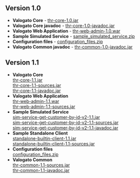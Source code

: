 ## Version 1.0 ##

  * **Valogato Core** - [thr-core-1.0.jar](http://bit.ly/16Zk4X7)
  * **Valogato Core javadoc** - [thr-core-1.0-javadoc.jar](http://bit.ly/12hYtaH)
  * **Valogato Web Application** - [thr-web-admin-1.0.war](http://bit.ly/17XsoDO)
  * **Sample Simulated Service** - [sample\_simulated\_service.zip](http://bit.ly/13LrLfo)
  * **Configuration files** - [configuration\_files.zip](http://bit.ly/12hXHKD)
  * **Valogato Common javadoc** - [thr-common-1.0-javadoc.jar](http://bit.ly/16opeuW)

## Version 1.1 ##

  * **Valogato Core**  
   [thr-core-1.1.jar](http://bit.ly/19Tf2xE)  
   [thr-core-1.1-sources.jar](http://bit.ly/1kR5gAz)  
   [thr-core-1.1-javadoc.jar](http://bit.ly/19uCRLR)  
  * **Valogato Web Application**  
   [thr-web-admin-1.1.war](http://bit.ly/1fR1oLU)  
   [thr-web-admin-1.1-sources.jar](http://bit.ly/KcHYqr)  
  * **Sample Simulated Service**  
   [sim-service-get-customer-by-id-v2-1.1.jar](http://bit.ly/19TezM1)  
   [sim-service-get-customer-by-id-v2-1.1-sources.jar](http://bit.ly/1eMrW4v)  
   [sim-service-get-customer-by-id-v2-1.1-javadoc.jar](http://bit.ly/1cxXHLA)  
  * **Sample Standalone Client**  
   [standalone-builtin-client-1.1.jar](http://bit.ly/1eiAziR)  
   [standalone-builtin-client-1.1-sources.jar](http://bit.ly/1cdZUHs)  
  * **Configuration files**  
   [configuration\_files.zip](http://bit.ly/1dgDVnJ)  
  * **Valogato Common**  
   [thr-common-1.1-sources.jar](http://bit.ly/19uCC3r)  
   [thr-common-1.1-javadoc.jar](http://bit.ly/1jV3mRp)  
